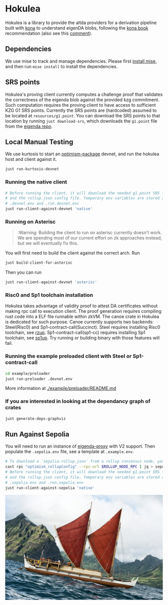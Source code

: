 # Hokulea

Hokulea is a library to provide the altda providers for a derivation pipeline built with [kona](https://github.com/anton-rs/kona) to understand eigenDA blobs, following the [kona book](https://op-rs.github.io/kona/protocol/derive/providers.html#implementing-a-custom-data-availability-provider) recommendation (also see this [comment](https://github.com/anton-rs/kona/pull/862#issuecomment-2515038089)).

## Dependencies

We use mise to track and manage dependencies. Please first [install mise](https://mise.jdx.dev/getting-started.html), and then run `mise install` to install the dependencies.

## SRS points
Hokulea's proving client currently computes a challenge proof that validates the correctness of the eigenda blob against the provided kzg commitment. Such computation requires the proving client to have access to sufficient KZG G1 SRS points. Currently the SRS points are (hardcoded) assumed to be located at `resources/g1.point`. You can download the SRS points to that location by running `just download-srs`, which downloads the `g1.point` file from the [eigenda repo](https://github.com/Layr-Labs/eigenda-proxy/tree/main/resources).

## Local Manual Testing

We use kurtosis to start an [optimism-package](https://github.com/ethpandaops/optimism-package/tree/main) devnet, and run the hokulea host and client against it.

```bash
just run-kurtosis-devnet
```

### Running the native client

```bash
# Before running the client, it will download the needed g1.point SRS file
# and the rollup.json config file. Temporary env variables are stored at
# .devnet.env and .run.devnet.env
just run-client-against-devnet 'native'
```

### Running on Asterisc

> :Warning: Building the client to run on asterisc currently doesn't work. We are spending most of our current effort on zk approaches instead, but we will eventually fix this.

You will first need to build the client against the correct arch. Run
```bash
just build-client-for-asterisc
```
Then you can run
```bash
just run-client-against-devnet 'asterisc'
```

### Risc0 and Sp1 toolchain installation

Hokulea takes advantage of validity proof to attest DA certificates without making rpc call to execution client. The proof generation requires 
compiling rust code into a ELF file runnable within zkVM. The canoe crate in Hokulea is dedicated for such purpose.
Canoe currently supports two backends: Steel(Risc0) and Sp1-contract-call(Succinct).
Steel requires installing Risc0 toolchain, see [rzup](https://dev.risczero.com/api/zkvm/install). Sp1-contract-call(sp1-cc) requires installing Sp1 toolchain, see [sp1up](https://docs.succinct.xyz/docs/sp1/getting-started/install). Try running or building binary with those features will fail.

### Running the example preloaded client with Steel or Sp1-contract-call
```bash
cd example/preloader
just run-preloader .devnet.env
```

More information at [./example/preloader/README.md](./example/preloader/README.md)

### If you are interested in looking at the dependancy graph of crates
```bash
just generate-deps-graphviz
```

## Run Against Sepolia

You will need to run an instance of [eigenda-proxy](https://github.com/Layr-Labs/eigenda-proxy) with V2 support. Then populate the `.sepolia.env` file, see a template at `.example.env`.

```bash
# To download a `sepolia.rollup.json` from a rollup consensus node, you can use the command
cast rpc "optimism_rollupConfig" --rpc-url $ROLLUP_NODE_RPC | jq > sepolia.rollup.json
# Before running the client, it will download the needed g1.point SRS file
# and the rollup.json config file. Temporary env variables are stored at
# .sepolia.env and .run.sepolia.env
just run-client-against-sepolia 'native'
```

![](./assets/hokulea.jpeg)
